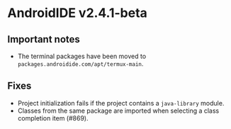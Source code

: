 # AndroidIDE v2.4.1-beta

## Important notes

- The terminal packages have been moved to `packages.androidide.com/apt/termux-main`.

## Fixes

- Project initialization fails if the project contains a `java-library` module.
- Classes from the same package are imported when selecting a class completion item (#869).